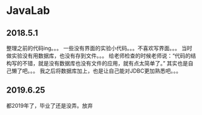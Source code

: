 # JavaLab


2018.5.1
---------------------------
整理之前的代码ing。。。
一些没有界面的实验小代码。。。不喜欢写界面。。。
当时做实验没有用数据库，也没有存到文件。。。
给老师检查的时候老师说：“代码的结构写的不错，就是没有数据库也没有文件的应用，就有点太简单了。”
其实也是自己懒了吧。。。
我之后将数据库加上，也是让自己能对JDBC更加熟悉吧。。。


2019.6.25
---------------------------
都2019年了，毕业了还是没弄。放弃
